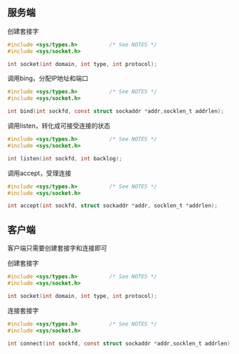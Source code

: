 ## 服务端

创建套接字

```c
#include <sys/types.h>          /* See NOTES */
#include <sys/socket.h>

int socket(int domain, int type, int protocol);
```

调用bing，分配IP地址和端口

```c
#include <sys/types.h>          /* See NOTES */
#include <sys/socket.h>

int bind(int sockfd, const struct sockaddr *addr,socklen_t addrlen);
```

调用listen，转化成可接受连接的状态

```c
#include <sys/types.h>          /* See NOTES */
#include <sys/socket.h>

int listen(int sockfd, int backlog);
```

调用accept，受理连接

```c
#include <sys/types.h>          /* See NOTES */
#include <sys/socket.h>

int accept(int sockfd, struct sockaddr *addr, socklen_t *addrlen);
```

## 客户端

客户端只需要创建套接字和连接即可

创建套接字

```c
#include <sys/types.h>          /* See NOTES */
#include <sys/socket.h>

int socket(int domain, int type, int protocol);
```

连接套接字

```c
#include <sys/types.h>          /* See NOTES */
#include <sys/socket.h>

int connect(int sockfd, const struct sockaddr *addr,socklen_t addrlen);
```

